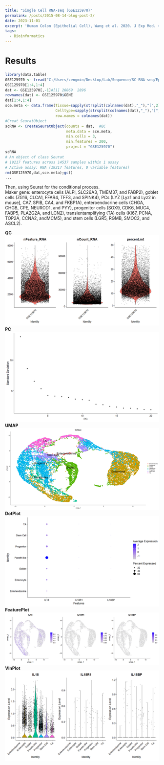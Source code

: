 ```yaml
---
title: "Single Cell RNA-seq (GSE125970)"
permalink: /posts/2015-08-14-blog-post-2/
date: 2023-11-01
excerpt: 'Human Colon (Epithelial Cell), Wang et al. 2020. J Exp Med. <br/><img src="/images/125970-uma3.png">'
tags:
  - Bioinformatics
---
```


Results
======

```R
library(data.table)
GSE125970 <- fread("C:/Users/zengmin/Desktop/Lab/Sequence/SC-RNA-seq/Epithelial-GSE125970-Human/Raw/GSE125970_raw_UMIcounts.txt.gz")
GSE125970[1:4,1:4]
dat <- GSE125970[,-1]#[1] 26069  2896
rownames(dat) <- GSE125970$GENE
dat[1:4,1:4]
sce.meta <- data.frame(Tissue=sapply(strsplit(colnames(dat),"_"),"[",2),
                       Celltype=sapply(strsplit(colnames(dat),"_"),"[",3),
                       row.names = colnames(dat))
#Creat SeuratObject
scRNA <- CreateSeuratObject(counts = dat,  #QC
                            meta.data = sce.meta,
                            min.cells = 3, 
                            min.features = 200, 
                            project = "GSE125970")
scRNA
# An object of class Seurat 
# 19217 features across 14537 samples within 1 assay 
# Active assay: RNA (19217 features, 0 variable features)
rm(GSE125970,dat,sce.meta);gc()
...
```

Then, using Seurat for the conditional process.<br/>
Maker gene: enterocyte cells (ALPI, SLC26A3, TMEM37, and FABP2), goblet cells (ZG16, CLCA1, FFAR4, TFF3, and SPINK4), PCs (LYZ [Lyz1 and Lyz2 in mouse], CA7, SPIB, CA4, and FKBP1A), enteroendocrine cells (CHGA, CHGB, CPE, NEUROD1, and PYY), progenitor cells (SOX9, CDK6, MUC4, FABP5, PLA2G2A, and LCN2), transientamplifying (TA) cells (KI67, PCNA, TOP2A, CCNA2, andMCM5), and stem cells (LGR5, RGMB, SMOC2, and ASCL2).<br/>

**QC** <img src="/images/125970-QC.png"><br/>
**PC** <img src="/images/125970-pc.png"><br/>
**UMAP** <img src="/images/125970-uma3.png"><br/>
**DotPlot** <img src="/images/125970-DotPlot.png"><br/>
**FeaturePlot** <img src="/images/125970-IL18-feature.png"><br/>
**VlnPlot** <img src="/images/125970VlnPlot.png"><br/>
